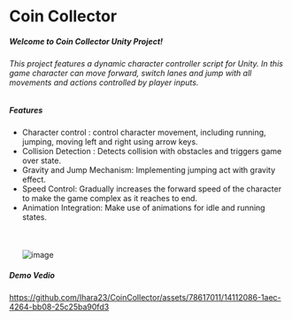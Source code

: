 # Coin Collector

##### Welcome to Coin Collector Unity Project!
###### This project features a dynamic character controller script for Unity. In this game character can move forward, switch lanes and jump with all movements and actions controlled by player inputs.
##### **Features**

* Character control : control character movement, including running, jumping, moving left and right using arrow keys. 
* Collision Detection : Detects collision with obstacles and triggers game over state.
* Gravity and Jump Mechanism: Implementing jumping act with gravity effect. 
* Speed Control: Gradually increases the forward speed of the character to make the game complex as it reaches to end.
* Animation Integration: Make use of animations for idle and running states.
\
\
\
\
![image](https://github.com/Ihara23/CoinCollector/assets/78617011/623a4a90-e599-4314-be55-fb68cb5a1601)




##### Demo Vedio


https://github.com/Ihara23/CoinCollector/assets/78617011/14112086-1aec-4264-bb08-25c25ba90fd3

